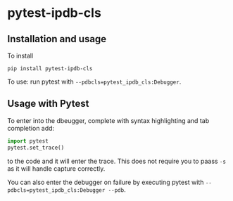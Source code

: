 pytest-ipdb-cls
===============

Installation and usage
----------------------

To install

    pip install pytest-ipdb-cls
  
To use: run pytest with `--pdbcls=pytest_ipdb_cls:Debugger`.

Usage with Pytest
-----------------

To enter into the dbeugger, complete with syntax highlighting and tab completion add:
```python
import pytest
pytest.set_trace()
```
to the code and it will enter the trace. This does not require you to paass `-s` as it will handle capture correctly.

You can also enter the debugger on failure by executing pytest with `--pdbcls=pytest_ipdb_cls:Debugger --pdb`.
